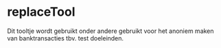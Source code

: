 # replaceTool

Dit tooltje wordt gebruikt onder andere gebruikt voor het anoniem maken van banktransacties tbv. test doeleinden.